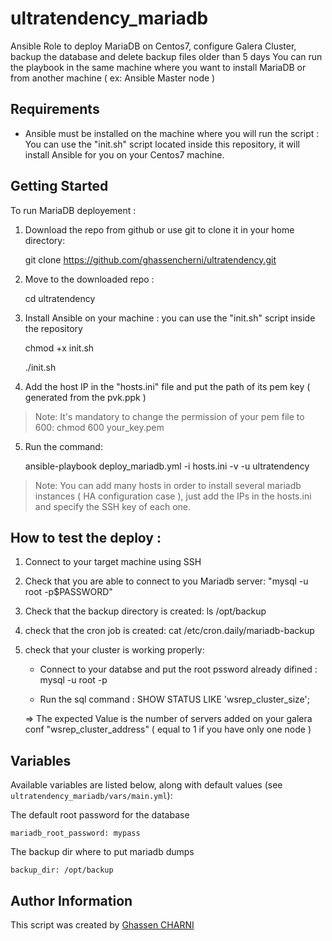# ultratendency_mariadb
Ansible Role to deploy MariaDB on Centos7, configure Galera Cluster, backup the database and delete backup files older than 5 days
You can run the playbook in the same machine where you want to install MariaDB or from another machine ( ex: Ansible Master node )



## Requirements

- Ansible must be installed on the machine where you will run the script : You can use the "init.sh" script located inside this repository, it will install Ansible for you on your Centos7 machine.

## Getting Started

To run MariaDB deployement :

  
  1. Download the repo from github or use git to clone it in your home directory: 


     git clone https://github.com/ghassencherni/ultratendency.git
  
  

  2. Move to the downloaded repo : 


     cd ultratendency
  


  3. Install Ansible on your machine : you can use the "init.sh" script inside the repository
    
     chmod +x init.sh

     ./init.sh
  
  

  4. Add the host IP in the "hosts.ini" file and put the path of its pem key ( generated from the pvk.ppk ) 


> Note: It's mandatory to change the permission of your pem file to 600: chmod 600 your_key.pem 
 
  
  5. Run the command: 
     

     ansible-playbook deploy_mariadb.yml -i hosts.ini -v -u ultratendency



> Note: You can add many hosts in order to install several mariadb instances ( HA configuration case ), just add the IPs in the hosts.ini and specify the SSH key of each one.




## How to test the deploy :

   1. Connect to your target machine using SSH

   2. Check that you are able to connect to you Mariadb server: "mysql -u root -p$PASSWORD"

   3. Check that the backup directory is created: ls /opt/backup

   4. check that the cron job is created: cat /etc/cron.daily/mariadb-backup

   5. check that your cluster is working properly:
      
      - Connect to your databse and put the root pssword already difined : mysql -u root -p
      
      - Run the sql command : SHOW STATUS LIKE 'wsrep_cluster_size'; 
 
      => The expected Value is the number of servers added on your galera conf "wsrep_cluster_address" ( equal to 1 if you have only one node ) 



## Variables

Available variables are listed below, along with default values (see `ultratendency_mariadb/vars/main.yml`):


The default root password for the database

    mariadb_root_password: mypass

    

The backup dir where to put mariadb dumps 

    backup_dir: /opt/backup




## Author Information

This script  was created by [Ghassen CHARNI](https://github.com/ghassencherni/)
